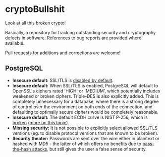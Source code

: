 # cryptoBullshit

Look at all this broken crypto!

Basically, a repository for tracking outstanding security and cryptography defects in software. References to bug reports are provided where available.

Pull requests for additions and corrections are welcome!

## PostgreSQL

* __Insecure default:__ SSL/TLS is [disabled by default](http://www.postgresql.org/docs/9.3/static/runtime-config-connection.html#GUC-SSL).
* __Insecure default:__ When SSL/TLS is enabled, PostgreSQL will default to OpenSSL's ciphers rated 'HIGH' or 'MEDIUM', which potentially includes weakened or broken ciphers. Triple-DES is also explicitly added. This is completely unnecessary for a database, where there is a strong degree of control over the environment on both ends of the connection, and defaulting to optimally secure ciphers would be completely reasonable.
* __Insecure default:__ The default ECDH curve is NIST P-256, which is [broken](https://blog.cr.yp.to/20140323-ecdsa.html) ([more on this topic](http://safecurves.cr.yp.to/)).
* __Missing security:__ It is not possible to explicitly select allowed SSL/TLS versions (eg. to disable protocol versions that are known to be broken).
* __Security theater:__ Passwords are sent over the wire either in plaintext or hashed with MD5 - the latter of which offers no benefits due to [pass-the-hash attacks](https://en.wikipedia.org/wiki/Pass_the_hash), but still gives the user a false sense of security.
